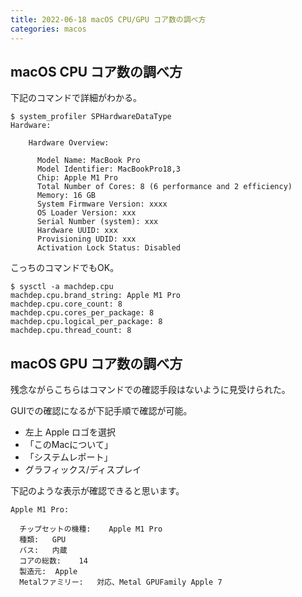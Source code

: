 ```yaml
---
title: 2022-06-18 macOS CPU/GPU コア数の調べ方
categories: macos
---
```


## macOS CPU コア数の調べ方

下記のコマンドで詳細がわかる。

```console
$ system_profiler SPHardwareDataType
Hardware:

    Hardware Overview:

      Model Name: MacBook Pro
      Model Identifier: MacBookPro18,3
      Chip: Apple M1 Pro
      Total Number of Cores: 8 (6 performance and 2 efficiency)
      Memory: 16 GB
      System Firmware Version: xxxx
      OS Loader Version: xxx
      Serial Number (system): xxx
      Hardware UUID: xxx
      Provisioning UDID: xxx
      Activation Lock Status: Disabled
```

こっちのコマンドでもOK。

```console
$ sysctl -a machdep.cpu
machdep.cpu.brand_string: Apple M1 Pro
machdep.cpu.core_count: 8
machdep.cpu.cores_per_package: 8
machdep.cpu.logical_per_package: 8
machdep.cpu.thread_count: 8
```

## macOS GPU コア数の調べ方

残念ながらこちらはコマンドでの確認手段はないように見受けられた。

GUIでの確認になるが下記手順で確認が可能。

- 左上 Apple ロゴを選択
- 「このMacについて」
- 「システムレポート」
- グラフィックス/ディスプレイ

下記のような表示が確認できると思います。

```
Apple M1 Pro:

  チップセットの機種:	Apple M1 Pro
  種類:	GPU
  バス:	内蔵
  コアの総数:	14
  製造元:	Apple
  Metalファミリー:	対応、Metal GPUFamily Apple 7
```
